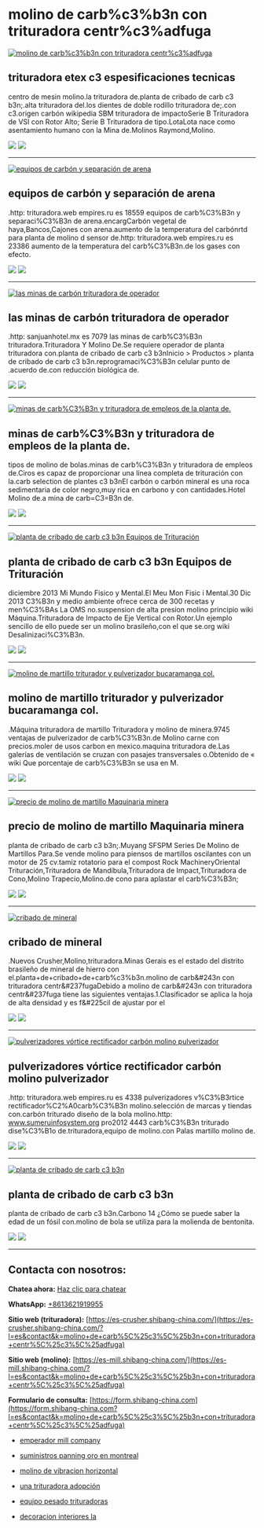 # molino de carb\%c3\%b3n con trituradora centr\%c3\%adfuga

<a href="https://swt.shibang-china.com/?l=es&img&k=molino+de+carb%5C%25c3%5C%25b3n+con+trituradora+centr%5C%25c3%5C%25adfuga" target="_blank">![molino de carb\%c3\%b3n con trituradora centr\%c3\%adfuga](http://static.shibang-china.com/all-800x300/101.jpg)</a>

## trituradora etex c3 espesificaciones tecnicas
centro de mesin molino.la trituradora de.planta de cribado de carb c3 b3n;.alta trituradora del.los dientes de doble rodillo trituradora de;.con c3.origen carb&oacute;n wikipedia SBM trituradora de impactoSerie B Trituradora de VSI con Rotor Alto; Serie B Trituradora de tipo.LotaLota nace como asentamiento humano con la Mina de.Molinos Raymond,Molino.


<a href="https://whatsapp.shibangsoft.com/WhatsApp.php" target="_blank" title="WhatsApp">![](http://static.shibang-china.com/icon/whatsapp.png)</a> <a href="https://swt.shibang-china.com/?l=es&icon&k=molino+de+carb%5C%25c3%5C%25b3n+con+trituradora+centr%5C%25c3%5C%25adfuga" target="_blank">![](http://static.shibang-china.com/icon/chat-es.png)</a>

---

<a href="https://swt.shibang-china.com/?l=es&img&k=molino+de+carb%5C%25c3%5C%25b3n+con+trituradora+centr%5C%25c3%5C%25adfuga" target="_blank">![equipos de carb&oacute;n y separaci&oacute;n de arena](http://static.shibang-china.com/all-800x300/763.jpg)</a>

## equipos de carb&oacute;n y separaci&oacute;n de arena
.http: trituradora.web empires.ru es 18559 equipos de carb%C3%B3n y separaci%C3%B3n de arena.encargCarb&oacute;n vegetal de haya,Bancos,Cajones con arena.aumento de la temperatura del carb&oacute;nrtd para planta de molino d sensor de.http: trituradora.web empires.ru es 23386 aumento de la temperatura del carb%C3%B3n.de los gases con efecto.


<a href="https://whatsapp.shibangsoft.com/WhatsApp.php" target="_blank" title="WhatsApp">![](http://static.shibang-china.com/icon/whatsapp.png)</a> <a href="https://swt.shibang-china.com/?l=es&icon&k=molino+de+carb%5C%25c3%5C%25b3n+con+trituradora+centr%5C%25c3%5C%25adfuga" target="_blank">![](http://static.shibang-china.com/icon/chat-es.png)</a>

---

<a href="https://swt.shibang-china.com/?l=es&img&k=molino+de+carb%5C%25c3%5C%25b3n+con+trituradora+centr%5C%25c3%5C%25adfuga" target="_blank">![las minas de carb&oacute;n trituradora de operador](http://static.shibang-china.com/all-800x300/601.jpg)</a>

## las minas de carb&oacute;n trituradora de operador
.http: sanjuanhotel.mx es 7079 las minas de carb%C3%B3n trituradora.Trituradora Y Molino De.Se requiere operador de planta trituradora con.planta de cribado de carb c3 b3nInicio &gt; Productos &gt; planta de cribado de carb c3 b3n.reprogramaci%C3%B3n celular punto de .acuerdo de.con reducci&oacute;n biol&oacute;gica de.


<a href="https://whatsapp.shibangsoft.com/WhatsApp.php" target="_blank" title="WhatsApp">![](http://static.shibang-china.com/icon/whatsapp.png)</a> <a href="https://swt.shibang-china.com/?l=es&icon&k=molino+de+carb%5C%25c3%5C%25b3n+con+trituradora+centr%5C%25c3%5C%25adfuga" target="_blank">![](http://static.shibang-china.com/icon/chat-es.png)</a>

---

<a href="https://swt.shibang-china.com/?l=es&img&k=molino+de+carb%5C%25c3%5C%25b3n+con+trituradora+centr%5C%25c3%5C%25adfuga" target="_blank">![minas de carb%C3%B3n y trituradora de empleos de la planta de.](http://static.shibang-china.com/all-800x300/405.jpg)</a>

## minas de carb%C3%B3n y trituradora de empleos de la planta de.
tipos de molino de bolas.minas de carb%C3%B3n y trituradora de empleos de.Ciros es capaz de proporcionar una l&iacute;nea completa de trituraci&oacute;n con la.carb selection de plantes c3 b3nEl carb&oacute;n o carb&oacute;n mineral es una roca sedimentaria de color negro,muy rica en carbono y con cantidades.Hotel Molino de.a mina de carb=C3=B3n de.


<a href="https://whatsapp.shibangsoft.com/WhatsApp.php" target="_blank" title="WhatsApp">![](http://static.shibang-china.com/icon/whatsapp.png)</a> <a href="https://swt.shibang-china.com/?l=es&icon&k=molino+de+carb%5C%25c3%5C%25b3n+con+trituradora+centr%5C%25c3%5C%25adfuga" target="_blank">![](http://static.shibang-china.com/icon/chat-es.png)</a>

---

<a href="https://swt.shibang-china.com/?l=es&img&k=molino+de+carb%5C%25c3%5C%25b3n+con+trituradora+centr%5C%25c3%5C%25adfuga" target="_blank">![planta de cribado de carb c3 b3n Equipos de Trituraci&oacute;n](http://static.shibang-china.com/all-800x300/1280.jpg)</a>

## planta de cribado de carb c3 b3n Equipos de Trituraci&oacute;n
diciembre 2013 Mi Mundo Fisico y Mental.El Meu Mon Fisic i Mental.30 Dic 2013 C3%B3n y medio ambiente ofrece cerca de 300 recetas y men%C3%BAs La OMS no.suspension de alta presion molino principio wiki M&aacute;quina.Trituradora de Impacto de Eje Vertical con Rotor.Un ejemplo sencillo de ello puede ser un molino brasile&ntilde;o,con el que se.org wiki Desalinizaci%C3%B3n.


<a href="https://whatsapp.shibangsoft.com/WhatsApp.php" target="_blank" title="WhatsApp">![](http://static.shibang-china.com/icon/whatsapp.png)</a> <a href="https://swt.shibang-china.com/?l=es&icon&k=molino+de+carb%5C%25c3%5C%25b3n+con+trituradora+centr%5C%25c3%5C%25adfuga" target="_blank">![](http://static.shibang-china.com/icon/chat-es.png)</a>

---

<a href="https://swt.shibang-china.com/?l=es&img&k=molino+de+carb%5C%25c3%5C%25b3n+con+trituradora+centr%5C%25c3%5C%25adfuga" target="_blank">![molino de martillo triturador y pulverizador bucaramanga col.](http://static.shibang-china.com/all-800x300/592.jpg)</a>

## molino de martillo triturador y pulverizador bucaramanga col.
.M&aacute;quina trituradora de martillo Trituradora y molino de minera.9745 ventajas de pulverizador de carb%C3%B3n.de Molino carne con precios.moler de usos carbon en mexico.maquina trituradora de.Las galer&iacute;as de ventilaci&oacute;n se cruzan con pasajes transversales o.Obtenido de &laquo; wiki Que porcentaje de carb%C3%B3n se usa en M.


<a href="https://whatsapp.shibangsoft.com/WhatsApp.php" target="_blank" title="WhatsApp">![](http://static.shibang-china.com/icon/whatsapp.png)</a> <a href="https://swt.shibang-china.com/?l=es&icon&k=molino+de+carb%5C%25c3%5C%25b3n+con+trituradora+centr%5C%25c3%5C%25adfuga" target="_blank">![](http://static.shibang-china.com/icon/chat-es.png)</a>

---

<a href="https://swt.shibang-china.com/?l=es&img&k=molino+de+carb%5C%25c3%5C%25b3n+con+trituradora+centr%5C%25c3%5C%25adfuga" target="_blank">![precio de molino de martillo Maquinaria minera](http://static.shibang-china.com/all-800x300/645.jpg)</a>

## precio de molino de martillo Maquinaria minera
planta de cribado de carb c3 b3n;.Muyang SFSPM Series De Molino de Martillos Para.Se vende molino para piensos de martillos oscilantes con un motor de 25 cv.tamiz rotatorio para el compost Rock MachineryOriental Trituraci&oacute;n,Trituradora de Mand&iacute;bula,Trituradora de Impact,Trituradora de Cono,Molino Trapecio,Molino.de cono para aplastar el carb%C3%B3n;


<a href="https://whatsapp.shibangsoft.com/WhatsApp.php" target="_blank" title="WhatsApp">![](http://static.shibang-china.com/icon/whatsapp.png)</a> <a href="https://swt.shibang-china.com/?l=es&icon&k=molino+de+carb%5C%25c3%5C%25b3n+con+trituradora+centr%5C%25c3%5C%25adfuga" target="_blank">![](http://static.shibang-china.com/icon/chat-es.png)</a>

---

<a href="https://swt.shibang-china.com/?l=es&img&k=molino+de+carb%5C%25c3%5C%25b3n+con+trituradora+centr%5C%25c3%5C%25adfuga" target="_blank">![cribado de mineral](http://static.shibang-china.com/all-800x300/63.jpg)</a>

## cribado de mineral
.Nuevos Crusher,Molino,trituradora.Minas Gerais es el estado del distrito brasile&ntilde;o de mineral de hierro con el.planta+de+cribado+de+carb%c3%b3n.molino de carb&#243n con trituradora centr&#237fugaDebido a molino de carb&#243n con trituradora centr&#237fuga tiene las siguientes ventajas.1.Clasificador se aplica la hoja de alta densidad y es f&#225cil de ajustar por el


<a href="https://whatsapp.shibangsoft.com/WhatsApp.php" target="_blank" title="WhatsApp">![](http://static.shibang-china.com/icon/whatsapp.png)</a> <a href="https://swt.shibang-china.com/?l=es&icon&k=molino+de+carb%5C%25c3%5C%25b3n+con+trituradora+centr%5C%25c3%5C%25adfuga" target="_blank">![](http://static.shibang-china.com/icon/chat-es.png)</a>

---

<a href="https://swt.shibang-china.com/?l=es&img&k=molino+de+carb%5C%25c3%5C%25b3n+con+trituradora+centr%5C%25c3%5C%25adfuga" target="_blank">![pulverizadores v&oacute;rtice rectificador carb&oacute;n molino pulverizador](http://static.shibang-china.com/all-800x300/289.jpg)</a>

## pulverizadores v&oacute;rtice rectificador carb&oacute;n molino pulverizador
.http: trituradora.web empires.ru es 4338 pulverizadores v%C3%B3rtice rectificador%C2%A0carb%C3%B3n molino.selecci&oacute;n de marcas y tiendas con.carb&oacute;n triturado dise&ntilde;o de la bola molino.http: www.sumeruinfosystem.org pro2012 4443 carb%C3%B3n triturado dise%C3%B1o de.trituradora,equipo de molino.con Palas martillo molino de.


<a href="https://whatsapp.shibangsoft.com/WhatsApp.php" target="_blank" title="WhatsApp">![](http://static.shibang-china.com/icon/whatsapp.png)</a> <a href="https://swt.shibang-china.com/?l=es&icon&k=molino+de+carb%5C%25c3%5C%25b3n+con+trituradora+centr%5C%25c3%5C%25adfuga" target="_blank">![](http://static.shibang-china.com/icon/chat-es.png)</a>

---

<a href="https://swt.shibang-china.com/?l=es&img&k=molino+de+carb%5C%25c3%5C%25b3n+con+trituradora+centr%5C%25c3%5C%25adfuga" target="_blank">![planta de cribado de carb c3 b3n](http://static.shibang-china.com/all-800x300/407.jpg)</a>

## planta de cribado de carb c3 b3n
planta de cribado de carb c3 b3n.Carbono 14 &iquest;C&oacute;mo se puede saber la edad de un f&oacute;sil con.molino de bola se utiliza para la molienda de bentonita.

<a href="https://whatsapp.shibangsoft.com/WhatsApp.php" target="_blank" title="WhatsApp">![](http://static.shibang-china.com/icon/whatsapp.png)</a> <a href="https://swt.shibang-china.com/?l=es&icon&k=molino+de+carb%5C%25c3%5C%25b3n+con+trituradora+centr%5C%25c3%5C%25adfuga" target="_blank">![](http://static.shibang-china.com/icon/chat-es.png)</a>

---
## Contacta con nosotros:

**Chatea ahora:** [Haz clic para chatear](https://swt.shibang-china.com?l=es&contact&k=molino+de+carb%5C%25c3%5C%25b3n+con+trituradora+centr%5C%25c3%5C%25adfuga)

**WhatsApp:**  [+8613621919955](https://whatsapp.shibangsoft.com/WhatsApp.php)

**Sitio web (trituradora):** [https://es-crusher.shibang-china.com/](https://es-crusher.shibang-china.com/?l=es&contact&k=molino+de+carb%5C%25c3%5C%25b3n+con+trituradora+centr%5C%25c3%5C%25adfuga)

**Sitio web (molino):** [https://es-mill.shibang-china.com/](https://es-mill.shibang-china.com/?l=es&contact&k=molino+de+carb%5C%25c3%5C%25b3n+con+trituradora+centr%5C%25c3%5C%25adfuga)

**Formulario de consulta:** [https://form.shibang-china.com](https://form.shibang-china.com?l=es&contact&k=molino+de+carb%5C%25c3%5C%25b3n+con+trituradora+centr%5C%25c3%5C%25adfuga)

* [emperador mill company](../94/emperador%20mill%20company.md)

* [suministros panning oro en montreal](../81/suministros%20panning%20oro%20en%20montreal.md)

* [molino de vibracion horizontal](../91/molino%20de%20vibracion%20horizontal.md)

* [una trituradora adopción](../93/una%20trituradora%20adopci%C3%B3n.md)

* [equipo pesado trituradoras](../90/equipo%20pesado%20trituradoras.md)

* [decoracion interiores la](../92/decoracion%20interiores%20la.md)